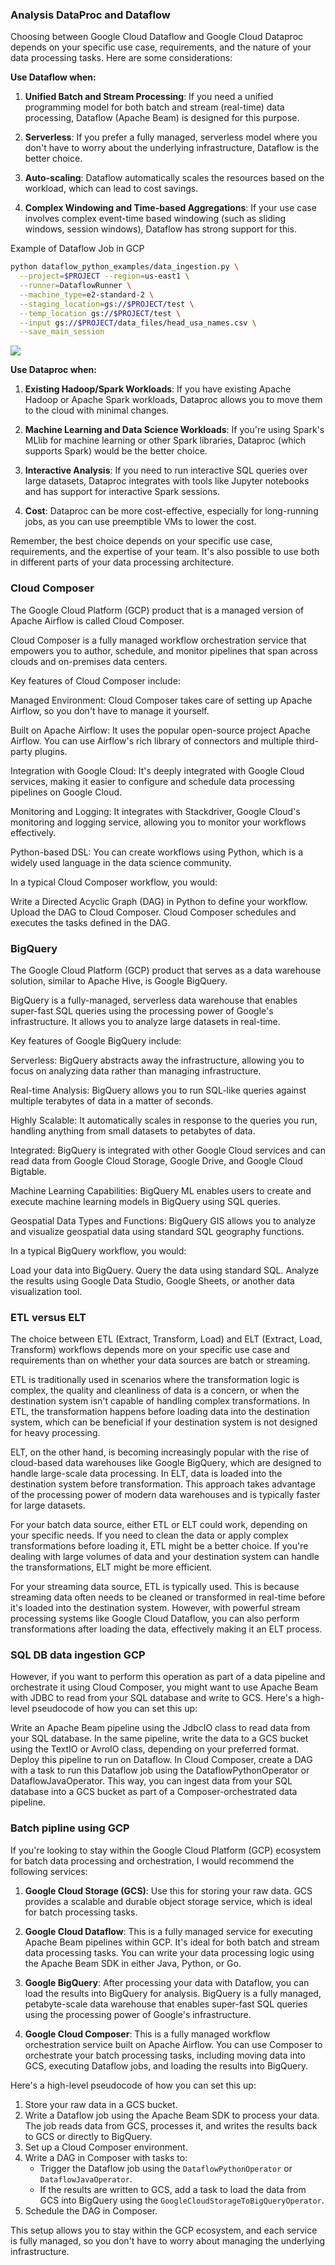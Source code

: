 ### Analysis DataProc and Dataflow
Choosing between Google Cloud Dataflow and Google Cloud Dataproc depends on your specific use case, requirements, and the nature of your data processing tasks. Here are some considerations:

**Use Dataflow when:**

1. **Unified Batch and Stream Processing**: If you need a unified programming model for both batch and stream (real-time) data processing, Dataflow (Apache Beam) is designed for this purpose.

2. **Serverless**: If you prefer a fully managed, serverless model where you don't have to worry about the underlying infrastructure, Dataflow is the better choice.

3. **Auto-scaling**: Dataflow automatically scales the resources based on the workload, which can lead to cost savings.

4. **Complex Windowing and Time-based Aggregations**: If your use case involves complex event-time based windowing (such as sliding windows, session windows), Dataflow has strong support for this.

Example of Dataflow Job in GCP

```bash
python dataflow_python_examples/data_ingestion.py \
  --project=$PROJECT --region=us-east1 \
  --runner=DataflowRunner \
  --machine_type=e2-standard-2 \
  --staging_location=gs://$PROJECT/test \
  --temp_location gs://$PROJECT/test \
  --input gs://$PROJECT/data_files/head_usa_names.csv \
  --save_main_session
```

<img src="analysis_dataflow.png" />


**Use Dataproc when:**

1. **Existing Hadoop/Spark Workloads**: If you have existing Apache Hadoop or Apache Spark workloads, Dataproc allows you to move them to the cloud with minimal changes.

2. **Machine Learning and Data Science Workloads**: If you're using Spark's MLlib for machine learning or other Spark libraries, Dataproc (which supports Spark) would be the better choice.

3. **Interactive Analysis**: If you need to run interactive SQL queries over large datasets, Dataproc integrates with tools like Jupyter notebooks and has support for interactive Spark sessions.

4. **Cost**: Dataproc can be more cost-effective, especially for long-running jobs, as you can use preemptible VMs to lower the cost.

Remember, the best choice depends on your specific use case, requirements, and the expertise of your team. It's also possible to use both in different parts of your data processing architecture. 

### Cloud Composer 
The Google Cloud Platform (GCP) product that is a managed version of Apache Airflow is called Cloud Composer.

Cloud Composer is a fully managed workflow orchestration service that empowers you to author, schedule, and monitor pipelines that span across clouds and on-premises data centers.

Key features of Cloud Composer include:

Managed Environment: Cloud Composer takes care of setting up Apache Airflow, so you don't have to manage it yourself.

Built on Apache Airflow: It uses the popular open-source project Apache Airflow. You can use Airflow's rich library of connectors and multiple third-party plugins.

Integration with Google Cloud: It's deeply integrated with Google Cloud services, making it easier to configure and schedule data processing pipelines on Google Cloud.

Monitoring and Logging: It integrates with Stackdriver, Google Cloud's monitoring and logging service, allowing you to monitor your workflows effectively.

Python-based DSL: You can create workflows using Python, which is a widely used language in the data science community.

In a typical Cloud Composer workflow, you would:

Write a Directed Acyclic Graph (DAG) in Python to define your workflow.
Upload the DAG to Cloud Composer.
Cloud Composer schedules and executes the tasks defined in the DAG.

### BigQuery
The Google Cloud Platform (GCP) product that serves as a data warehouse solution, similar to Apache Hive, is Google BigQuery.

BigQuery is a fully-managed, serverless data warehouse that enables super-fast SQL queries using the processing power of Google's infrastructure. It allows you to analyze large datasets in real-time.

Key features of Google BigQuery include:

Serverless: BigQuery abstracts away the infrastructure, allowing you to focus on analyzing data rather than managing infrastructure.

Real-time Analysis: BigQuery allows you to run SQL-like queries against multiple terabytes of data in a matter of seconds.

Highly Scalable: It automatically scales in response to the queries you run, handling anything from small datasets to petabytes of data.

Integrated: BigQuery is integrated with other Google Cloud services and can read data from Google Cloud Storage, Google Drive, and Google Cloud Bigtable.

Machine Learning Capabilities: BigQuery ML enables users to create and execute machine learning models in BigQuery using SQL queries.

Geospatial Data Types and Functions: BigQuery GIS allows you to analyze and visualize geospatial data using standard SQL geography functions.

In a typical BigQuery workflow, you would:

Load your data into BigQuery.
Query the data using standard SQL.
Analyze the results using Google Data Studio, Google Sheets, or another data visualization tool.


### ETL versus ELT

The choice between ETL (Extract, Transform, Load) and ELT (Extract, Load, Transform) workflows depends more on your specific use case and requirements than on whether your data sources are batch or streaming.

ETL is traditionally used in scenarios where the transformation logic is complex, the quality and cleanliness of data is a concern, or when the destination system isn't capable of handling complex transformations. In ETL, the transformation happens before loading data into the destination system, which can be beneficial if your destination system is not designed for heavy processing.

ELT, on the other hand, is becoming increasingly popular with the rise of cloud-based data warehouses like Google BigQuery, which are designed to handle large-scale data processing. In ELT, data is loaded into the destination system before transformation. This approach takes advantage of the processing power of modern data warehouses and is typically faster for large datasets.

For your batch data source, either ETL or ELT could work, depending on your specific needs. If you need to clean the data or apply complex transformations before loading it, ETL might be a better choice. If you're dealing with large volumes of data and your destination system can handle the transformations, ELT might be more efficient.

For your streaming data source, ETL is typically used. This is because streaming data often needs to be cleaned or transformed in real-time before it's loaded into the destination system. However, with powerful stream processing systems like Google Cloud Dataflow, you can also perform transformations after loading the data, effectively making it an ELT process.

### SQL DB data ingestion GCP

However, if you want to perform this operation as part of a data pipeline and orchestrate it using Cloud Composer, you might want to use Apache Beam with JDBC to read from your SQL database and write to GCS. Here's a high-level pseudocode of how you can set this up:

Write an Apache Beam pipeline using the JdbcIO class to read data from your SQL database.
In the same pipeline, write the data to a GCS bucket using the TextIO or AvroIO class, depending on your preferred format.
Deploy this pipeline to run on Dataflow.
In Cloud Composer, create a DAG with a task to run this Dataflow job using the DataflowPythonOperator or DataflowJavaOperator.
This way, you can ingest data from your SQL database into a GCS bucket as part of a Composer-orchestrated data pipeline.

### Batch pipline using GCP

If you're looking to stay within the Google Cloud Platform (GCP) ecosystem for batch data processing and orchestration, I would recommend the following services:

1. **Google Cloud Storage (GCS)**: Use this for storing your raw data. GCS provides a scalable and durable object storage service, which is ideal for batch processing tasks.

2. **Google Cloud Dataflow**: This is a fully managed service for executing Apache Beam pipelines within GCP. It's ideal for both batch and stream data processing tasks. You can write your data processing logic using the Apache Beam SDK in either Java, Python, or Go.

3. **Google BigQuery**: After processing your data with Dataflow, you can load the results into BigQuery for analysis. BigQuery is a fully managed, petabyte-scale data warehouse that enables super-fast SQL queries using the processing power of Google's infrastructure.

4. **Google Cloud Composer**: This is a fully managed workflow orchestration service built on Apache Airflow. You can use Composer to orchestrate your batch processing tasks, including moving data into GCS, executing Dataflow jobs, and loading the results into BigQuery.

Here's a high-level pseudocode of how you can set this up:

1. Store your raw data in a GCS bucket.
2. Write a Dataflow job using the Apache Beam SDK to process your data. The job reads data from GCS, processes it, and writes the results back to GCS or directly to BigQuery.
3. Set up a Cloud Composer environment.
4. Write a DAG in Composer with tasks to:
   - Trigger the Dataflow job using the `DataflowPythonOperator` or `DataflowJavaOperator`.
   - If the results are written to GCS, add a task to load the data from GCS into BigQuery using the `GoogleCloudStorageToBigQueryOperator`.
5. Schedule the DAG in Composer.

This setup allows you to stay within the GCP ecosystem, and each service is fully managed, so you don't have to worry about managing the underlying infrastructure.
